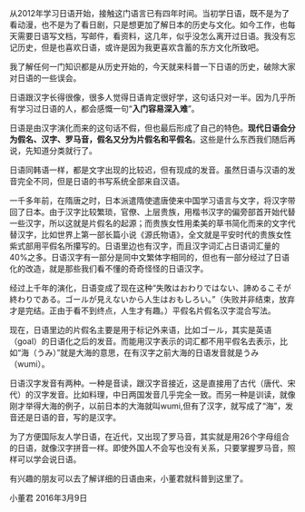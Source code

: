 从2012年学习日语开始，接触这门语言已有四年时间。当初学日语，既不是为了看动漫，也不是为了看日剧，只是想更加了解日本的历史与文化。如今工作，也每天需要日语写文档，写邮件，看资料，这几年，似乎没怎么离开过日语。我没有忘记历史，但是也喜欢日语，或许是因为我更喜欢含蓄的东方文化所致吧。

我了解任何一门知识都是从历史开始的，今天就来科普一下日语的历史，破除大家对日语的一些误会。

日语跟汉字长得很像，很多人觉得日语肯定很好学，这句话只对一半。因为几乎所有学习过日语的人，都会感慨一句“**入门容易深入难**”。

日语是由汉字演化而来的这句话不假，但也最后形成了自己的特色。**现代日语会分为假名、汉字、罗马音，假名又分为片假名和平假名**。这些是什么东西我们随后再说，先知道分类就行了。

日语同韩语一样，都是文字出现的比较迟，但有现成的发音。虽然日语与汉语的发音完全不同，但是日语的书写系统全部来自汉语。

一千多年前，在隋唐之时，日本派遣隋使遣唐使来中国学习语言与文字，将汉字带回了日本。由于汉字比较繁琐，官僚、上层贵族，用楷书汉字的偏旁部首开始代替一些汉字，所以这就是片假名的起源；而贵族女性用柔美的草书简化而来的文字代替汉字，比如世界上第一部长篇小说《源氏物语》，全文就是平安时代的贵族女性紫式部用平假名所攥写的。日语里边也有汉字，而且汉字词汇占日语词汇量的40%之多。日语汉字有一部分是同中文繁体字相同的，但也有一部分经过了日语化的改造，就是那些我们看不懂的奇奇怪怪的日语汉字。

经过上千年的演化，日语变成了现在这种“失敗はおわりではない、諦めるこそが終わりである。ゴールが見えないから人生はおもしろい。”（失败并非结束，放弃才是完结。正由于看不到终点，人生才有趣。）平假名片假名汉字混合写法。

现在，日语里边的片假名主要是用于标记外来语，比如ゴール，其实是英语（goal）的日语化之后的发音。而能用汉字表示的词汇都不用平假名去表示，比如“海（うみ）”就是大海的意思，在有汉字之前大海的日语发音就是うみ（wumi）。

日语汉字发音有两种。一种是音读，跟汉字音接近，这是直接用了古代（唐代、宋代）的汉字发音。比如料理，中日两国发音几乎完全一致。而另一种是训读，就像刚才举得大海的例子，以前日本的大海就叫wumi,但有了汉字，就写成了“海”，发音还是日语的音，写的是汉字。

为了方便国际友人学日语，在近代，又出现了罗马音，其实就是用26个字母组合的日语，就像汉字拼音一样。即使外国人不会写也没有关系，只要掌握罗马音，照样可以学会说日语。

有兴趣的朋友可以去了解详细的日语由来，小董君就科普到这里了。

小董君
2016年3月9日